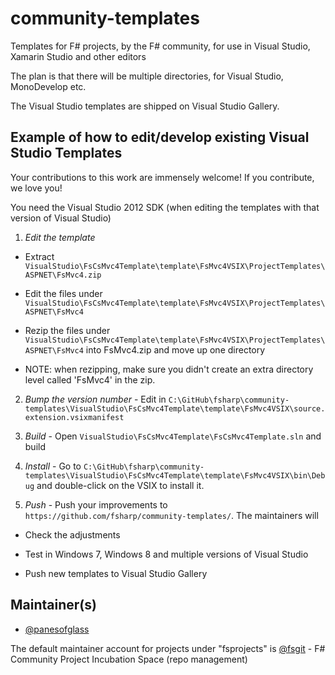 community-templates
===================

Templates for F# projects, by the F# community, for use in Visual Studio, Xamarin Studio and other editors

The plan is that there will be multiple directories, for Visual Studio, MonoDevelop etc.

The Visual Studio templates are shipped on Visual Studio Gallery.


## Example of how to edit/develop existing Visual Studio Templates 

Your contributions to this work are immensely welcome! If you contribute, we love you!

You need the Visual Studio 2012 SDK (when editing the templates with that version of Visual Studio)

1. *Edit the template* 

  * Extract ```VisualStudio\FsCsMvc4Template\template\FsMvc4VSIX\ProjectTemplates\ASPNET\FsMvc4.zip```

  * Edit the files under ```VisualStudio\FsCsMvc4Template\template\FsMvc4VSIX\ProjectTemplates\ASPNET\FsMvc4```

  * Rezip the files under ```VisualStudio\FsCsMvc4Template\template\FsMvc4VSIX\ProjectTemplates\ASPNET\FsMvc4``` into FsMvc4.zip and move up one directory

  * NOTE: when rezipping, make sure you didn't create an extra directory level called 'FsMvc4' in the zip.

2. *Bump the version number* - Edit in ```C:\GitHub\fsharp\community-templates\VisualStudio\FsCsMvc4Template\template\FsMvc4VSIX\source.extension.vsixmanifest```

3. *Build* - Open ```VisualStudio\FsCsMvc4Template\FsCsMvc4Template.sln```  and build

4. *Install* - Go to ```C:\GitHub\fsharp\community-templates\VisualStudio\FsCsMvc4Template\template\FsMvc4VSIX\bin\Debug``` and double-click on the VSIX to install it.

5. *Push* - Push your improvements to ```https://github.com/fsharp/community-templates/```. The maintainers will 

  * Check the adjustments 

  * Test in Windows 7, Windows 8 and multiple versions of Visual Studio

  * Push new templates to Visual Studio Gallery


## Maintainer(s)

- [@panesofglass](https://github.com/panesofglass)

The default maintainer account for projects under "fsprojects" is [@fsgit](https://github.com/fsgit) - F# Community Project Incubation Space (repo management)
